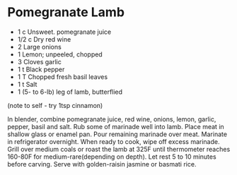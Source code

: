 # Pomegranate Lamb

* 1 c  Unsweet. pomegranate juice
* 1/2 c  Dry red wine
* 2    Large onions
* 1    Lemon; unpeeled, chopped
* 3    Cloves garlic
* 1 t  Black pepper
* 1 T  Chopped fresh basil leaves
* 1 t  Salt
* 1    (5- to 6-lb) leg of lamb, butterflied

(note to self - try 1tsp cinnamon)
  
In blender, combine pomegranate juice, red wine, onions, lemon, garlic, pepper,
basil and salt. Rub some of marinade well into lamb. Place meat in shallow glass
or enamel pan. Pour remaining marinade over meat. Marinate in refrigerator
overnight. When ready to cook, wipe off excess marinade.  Grill over medium coals
or roast the lamb at 325F until thermometer reaches 160-80F for
medium-rare(depending on depth). Let rest 5 to 10 minutes before carving. Serve
with golden-raisin jasmine or basmati rice.
